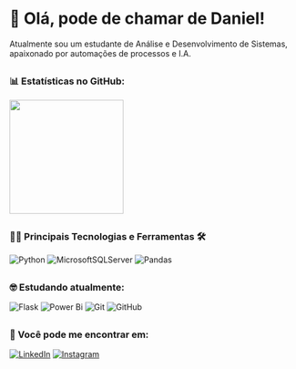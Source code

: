 # 👋 Olá, pode de chamar de Daniel!
Atualmente sou um estudante de Análise e Desenvolvimento de Sistemas, apaixonado por automações de processos e I.A.

##
### 📊 Estatísticas no GitHub:
<a href="https://github.com/DanielGiansante">
  <img height=200 align="center" src="https://github-readme-stats.vercel.app/api?username=DanielGiansante&locale=pt-br&show_icons=true&include_all_commits=true&count_private=true&\&rank_icon=github" />
</a>

##
### 👨‍💻 Principais Tecnologias e Ferramentas 🛠
![Python](https://img.shields.io/badge/Python-0D1117?style=for-the-badge&logo=python)
![MicrosoftSQLServer](https://img.shields.io/badge/Microsoft%20SQL%20Server-CC2927?style=for-the-badge&logo=microsoft%20sql%20server&logoColor=white)
![Pandas](https://img.shields.io/badge/pandas-%23150458.svg?style=for-the-badge&logo=pandas&logoColor=white)


##
### 🤓 Estudando atualmente:


![Flask](https://img.shields.io/badge/flask-%23000.svg?style=for-the-badge&logo=flask&logoColor=white)
![Power Bi](https://img.shields.io/badge/power_bi-F2C811?style=for-the-badge&logo=powerbi&logoColor=black)
![Git](https://img.shields.io/badge/git-%23F05033.svg?style=for-the-badge&logo=git&logoColor=white)
![GitHub](https://img.shields.io/badge/github-%23121011.svg?style=for-the-badge&logo=github&logoColor=white)


##
### 📲 Você pode me encontrar em:

[![LinkedIn](https://img.shields.io/badge/linkedin-%230077B5.svg?style=for-the-badge&logo=linkedin&logoColor=white)](https://www.linkedin.com/in/daniel-vieira-621778229)
[![Instagram](https://img.shields.io/badge/Instagram-%23E4405F.svg?style=for-the-badge&logo=Instagram&logoColor=white)](https://www.instagram.com/danielgiansantev)
